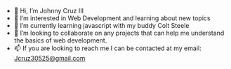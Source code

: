 - 👋 Hi, I’m Johnny Cruz III 
- 👀 I’m interested in Web Development and learning about new topics
- 🌱 I’m currently learning javascript with my buddy Colt Steele
- 💞️ I’m looking to collaborate on any projects that can help me understand the basics of web development.
- 📫 If you are looking to reach me I can be contacted at my email: Jcruz30525@gmail.com

<!---
Jcruz525/Jcruz525 is a ✨ special ✨ repository because its `README.md` (this file) appears on your GitHub profile.
You can click the Preview link to take a look at your changes.
--->
